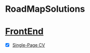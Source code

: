 # RoadMapSolutions

# [FrontEnd](https://roadmap.sh/frontend)

- [x] [Single-Page CV](https://roadmap.sh/projects/single-page-cv)
